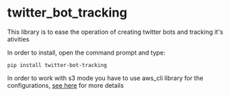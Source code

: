 # twitter_bot_tracking

This library is to ease the operation of creating twitter bots and tracking it's ativities
 
In order to install, open the command prompt and type:
```
pip install twitter-bot-tracking
```

In order to work with s3 mode you have to use aws_cli library for the configurations, [see here](https://pypi.org/project/awscli/) for more details
